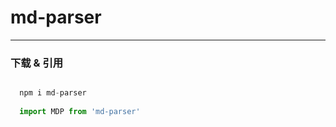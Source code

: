 # md-parser

---

### 下载 & 引用

```javascript

  npm i md-parser
  
  import MDP from 'md-parser'

```